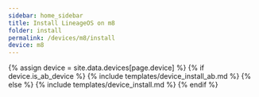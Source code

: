 ```yaml
---
sidebar: home_sidebar
title: Install LineageOS on m8
folder: install
permalink: /devices/m8/install
device: m8
---
```

{% assign device = site.data.devices[page.device] %}
{% if device.is_ab_device %}
{% include templates/device_install_ab.md %}
{% else %}
{% include templates/device_install.md %}
{% endif %}
